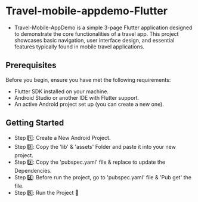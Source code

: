 # Travel-mobile-appdemo-Flutter
- Travel-Mobile-AppDemo is a simple 3-page Flutter application designed to demonstrate the core functionalities of a travel app. This project showcases basic navigation, user interface design, and essential features typically found in mobile travel applications.

## Prerequisites

Before you begin, ensure you have met the following requirements:
- Flutter SDK installed on your machine.
- Android Studio or another IDE with Flutter support.
- An active Android project set up (you can create a new one).

## Getting Started
- Step 1️⃣: Create a New Android Project.
- Step 2️⃣: Copy the 'lib' & 'assets' Folder and paste it into your new project.
- Step 3️⃣: Copy the 'pubspec.yaml' file & replace to update the Dependencies.
- Step 4️⃣: Before run the project, go to 'pubspec.yaml' file & 'Pub get' the file.
- Step 5️⃣: Run the Project 🥳
